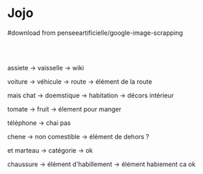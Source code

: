 # Jojo

#download from penseeartificielle/google-image-scrapping

<br><br>

assiete -> vaisselle -> wiki

voiture -> véhicule -> route -> élément de la route

mais chat -> doemstique -> habitation -> décors intérieur

tomate -> fruit -> élement pour manger

téléphone -> chai pas

chene -> non comestible -> élément de dehors ?

et marteau -> catégorie -> ok
        
chaussure -> élément d'habillement -> élément habiement ca ok      
        
